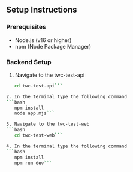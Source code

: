 ## Setup Instructions

### Prerequisites
- Node.js (v16 or higher)
- npm (Node Package Manager)

### Backend Setup
1. Navigate to the twc-test-api
```bash
   cd twc-test-api```

2. In the terminal type the following command
```bash
   npm install
   node app.mjs```

3. Navigate to the twc-test-web
```bash
   cd twc-test-web```

4. In the terminal type the following command
```bash
   npm install
   npm run dev```
